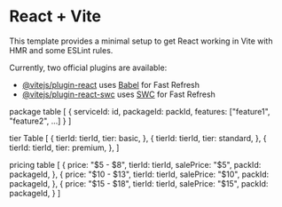 # React + Vite

This template provides a minimal setup to get React working in Vite with HMR and some ESLint rules.

Currently, two official plugins are available:

- [@vitejs/plugin-react](https://github.com/vitejs/vite-plugin-react/blob/main/packages/plugin-react/README.md) uses [Babel](https://babeljs.io/) for Fast Refresh
- [@vitejs/plugin-react-swc](https://github.com/vitejs/vite-plugin-react-swc) uses [SWC](https://swc.rs/) for Fast Refresh


package table
[
	{
			serviceId: id,
			packageId: packId,
			features: ["feature1", "feature2", ...]
	}
]


tier Table
[
	{
		tierId: tierId,
		tier: basic,
	},
	{
		tierId: tierId,
		tier: standard,
	},
	{
		tierId: tierId,
		tier: premium,
	},
]

pricing table
[
	{
		price: "$5 - $8",
		tierId: tierId,
		salePrice: "$5",
		packId: packageId,
	},
	{
		price: "$10 - $13",
		tierId: tierId,
		salePrice: "$10",
		packId: packageId,
	},
	{
		price: "$15 - $18",
		tierId: tierId,
		salePrice: "$15",
		packId: packageId,
	}
]
